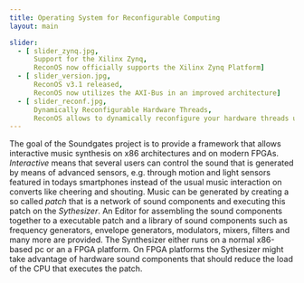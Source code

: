 ```yaml
---
title: Operating System for Reconfigurable Computing
layout: main

slider:
  - [ slider_zynq.jpg,
      Support for the Xilinx Zynq,
      ReconOS now officially supports the Xilinx Zynq Platform]
  - [ slider_version.jpg,
      ReconOS v3.1 released,
      ReconOS now utilizes the AXI-Bus in an improved architecture]
  - [ slider_reconf.jpg,
      Dynamically Reconfigurable Hardware Threads,
      ReconOS allows to dynamically reconfigure your hardware threads utilizing the partial reconfiguration features of the FPGA]
---
```

The goal of the Soundgates project is to provide a framework that allows interactive music synthesis on x86 architectures and on modern FPGAs.
*Interactive* means that several users can control the sound that is generated by means of advanced sensors,
e.g. through motion and light sensors featured in todays smartphones instead of the usual music interaction on converts like cheering and shouting.
Music can be generated by creating a so called *patch* that is a network of sound components and executing this patch on the *Sythesizer*.
An Editor for assembling the sound components together to a executable patch and
a library of sound components such as frequency generators, envelope generators, modulators, mixers, filters and many more are provided.
The Synthesizer either runs on a normal x86-based pc or an a FPGA platform.
On FPGA platforms the Sythesizer might take advantage of hardware sound components that should reduce the load of the CPU that executes the patch.
